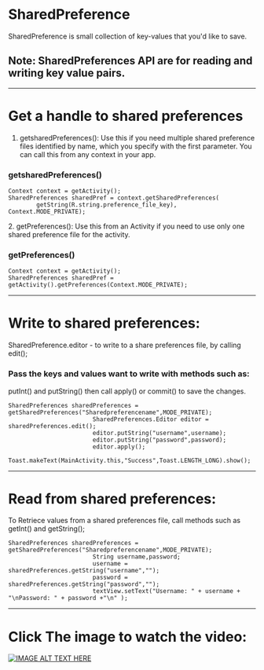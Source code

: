# SharedPreference

SharedPreference is small collection of key-values that you'd like to save.
## Note: SharedPreferences API are for reading and writing key value pairs.
<hr />

# Get a handle to shared preferences

1. getsharedPreferences(): Use this if you need multiple shared preference files identified by name, which you specify with the first parameter. You can call this from any context in your app.
 
<h3>getsharedPreferences()</h3>
<pre><code>Context context = getActivity();
SharedPreferences sharedPref = context.getSharedPreferences(
        getString(R.string.preference_file_key), Context.MODE_PRIVATE);</code></pre>
2. getPreferences(): Use this from an Activity if you need to use only one shared preference file for the activity.
<h3>getPreferences()</h3>
<pre><code>Context context = getActivity();
SharedPreferences sharedPref = getActivity().getPreferences(Context.MODE_PRIVATE);</code></pre>
<hr />

# Write to shared preferences:

SharedPreference.editor - to write to a share preferences file, by calling edit();
### Pass the keys and values want to write with methods such as: 
   putInt() and putString() then call apply() or commit() to save the changes.
   <pre><code>SharedPreferences sharedPreferences = getSharedPreferences("Sharedpreferencename",MODE_PRIVATE);
                        SharedPreferences.Editor editor = sharedPreferences.edit();
                        editor.putString("username",username);
                        editor.putString("password",password);
                        editor.apply();
                        Toast.makeText(MainActivity.this,"Success",Toast.LENGTH_LONG).show();</code></pre>
<hr />

# Read from shared preferences:

To Retriece values from a shared preferences file, call methods such as getInt() and getString();
<pre><code>SharedPreferences sharedPreferences = getSharedPreferences("Sharedpreferencename",MODE_PRIVATE);
                        String username,password;
                        username = sharedPreferences.getString("username","");
                        password = sharedPreferences.getString("password","");
                        textView.setText("Username: " + username + "\nPassword: " + password +"\n" );</code></pre>
 <hr />
 
 # Click The image to watch the video:

[![IMAGE ALT TEXT HERE](https://img.youtube.com/vi/d_TRnGEIhX9Tk?si=621vlfl_tqewRMyb.jpg)](https://www.youtube.com/shorts/TRnGEIhX9Tk?si=621vlfl_tqewRMyb)
                        

                        
